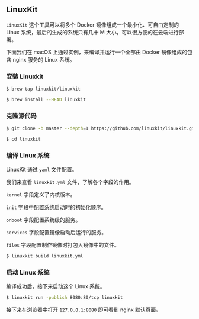 ## LinuxKit

`LinuxKit` 这个工具可以将多个 Docker 镜像组成一个最小化、可自由定制的 Linux 系统，最后的生成的系统只有几十 M 大小，可以很方便的在云端进行部署。

下面我们在 macOS 上通过实例，来编译并运行一个全部由 Docker 镜像组成的包含 nginx 服务的 Linux 系统。

### 安装 Linuxkit

```bash
$ brew tap linuxkit/linuxkit

$ brew install --HEAD linuxkit
```

### 克隆源代码

```bash
$ git clone -b master --depth=1 https://github.com/linuxkit/linuxkit.git

$ cd linuxkit
```

### 编译 Linux 系统

LinuxKit 通过 `yaml` 文件配置。

我们来查看 `linuxkit.yml` 文件，了解各个字段的作用。

`kernel` 字段定义了内核版本。

`init` 字段中配置系统启动时的初始化顺序。

`onboot` 字段配置系统级的服务。

`services` 字段配置镜像启动后运行的服务。

`files` 字段配置制作镜像时打包入镜像中的文件。

```bash
$ linuxkit build linuxkit.yml
```

### 启动 Linux 系统

编译成功后，接下来启动这个 Linux 系统。

```bash
$ linuxkit run -publish 8080:80/tcp linuxkit
```

接下来在浏览器中打开 `127.0.0.1:8080` 即可看到 nginx 默认页面。
